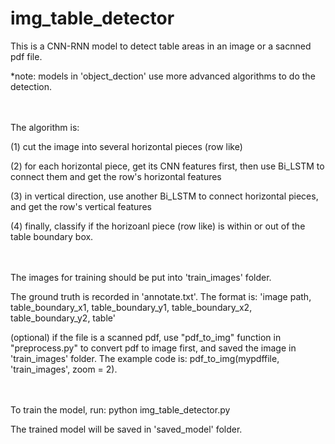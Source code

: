 # img_table_detector

This is a CNN-RNN model to detect table areas in an image or a sacnned pdf file. 

*note: models in 'object_dection' use more advanced algorithms to do the detection. 

<br><br>
The algorithm is: 

(1) cut the image into several horizontal pieces (row like)

(2) for each horizontal piece, get its CNN features first, then use Bi_LSTM to connect them and get the row's horizontal features

(3) in vertical direction, use another Bi_LSTM to connect horizontal pieces, and get the row's vertical features

(4) finally, classify if the horizoanl piece (row like) is within or out of the table boundary box. 

<br><br>
The images for training should be put into 'train_images' folder. 

The ground truth is recorded in 'annotate.txt'. The format is: 'image path, table_boundary_x1, table_boundary_y1, table_boundary_x2, table_boundary_y2, table'

(optional) if the file is a scanned pdf, use "pdf_to_img" function in "preprocess.py" to convert pdf to image first, and saved the image in 'train_images' folder. The example code is: pdf_to_img(mypdffile, 'train_images', zoom = 2). 

<br><br>
To train the model, run: python img_table_detector.py

The trained model will be saved in 'saved_model' folder. 

